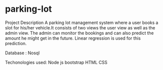 # parking-lot

Project Description
A parking lot management system where a user books a slot for his/her vehicle.It consists of two views the user view as well as the admin view.
The admin can monitor the bookings and can also predict the amount he might get in the future. Linear regression is used for this prediction.

Database : Nosql

Techonologies used:
 Node js
 bootstrap
 HTML
 CSS
 
 
 
